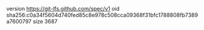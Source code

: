 version https://git-lfs.github.com/spec/v1
oid sha256:c0a34f5604d740fed85c8e978c508cca09368f31bfc1788808fb7389a7600797
size 3687

